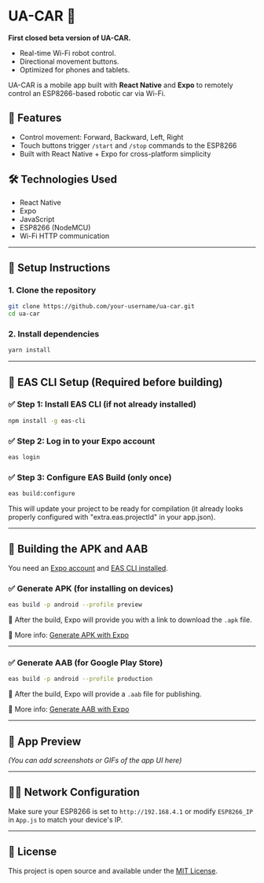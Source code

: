 # UA-CAR 🚗

**First closed beta version of UA-CAR.**  
- Real-time Wi-Fi robot control.  
- Directional movement buttons.  
- Optimized for phones and tablets.

UA-CAR is a mobile app built with **React Native** and **Expo** to remotely control an ESP8266-based robotic car via Wi-Fi.

## 📱 Features

- Control movement: Forward, Backward, Left, Right
- Touch buttons trigger `/start` and `/stop` commands to the ESP8266
- Built with React Native + Expo for cross-platform simplicity

## 🛠️ Technologies Used

- React Native
- Expo
- JavaScript
- ESP8266 (NodeMCU)
- Wi-Fi HTTP communication

---

## 🔧 Setup Instructions

### 1. Clone the repository

```bash
git clone https://github.com/your-username/ua-car.git
cd ua-car
```

### 2. Install dependencies

```bash
yarn install
```

---

## 🧰 EAS CLI Setup (Required before building)

### ✅ Step 1: Install EAS CLI (if not already installed)
```bash
npm install -g eas-cli
```

### ✅ Step 2: Log in to your Expo account
```bash
eas login
```

### ✅ Step 3: Configure EAS Build (only once)
```bash
eas build:configure
```
This will update your project to be ready for compilation (it already looks properly configured with "extra.eas.projectId" in your app.json).

---

## 🚀 Building the APK and AAB

You need an [Expo account](https://expo.dev/signup) and [EAS CLI installed](https://docs.expo.dev/eas/).

### ✅ Generate APK (for installing on devices)

```bash
eas build -p android --profile preview
```

🔗 After the build, Expo will provide you with a link to download the `.apk` file.

📄 More info: [Generate APK with Expo](https://docs.expo.dev/build-reference/apk/)

---

### ✅ Generate AAB (for Google Play Store)

```bash
eas build -p android --profile production
```

🔗 After the build, Expo will provide a `.aab` file for publishing.

📄 More info: [Generate AAB with Expo](https://docs.expo.dev/build-reference/aab/)

---

## 📸 App Preview

*(You can add screenshots or GIFs of the app UI here)*

---

## 📱📶 Network Configuration

Make sure your ESP8266 is set to `http://192.168.4.1` or modify `ESP8266_IP` in `App.js` to match your device's IP.

---

## 📃 License

This project is open source and available under the [MIT License](LICENSE).
